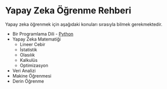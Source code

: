 # Yapay Zeka Öğrenme Rehberi

Yapay zeka öğrenmek için aşağıdaki konuları sırasıyla bilmek gerekmektedir.
* Bir Programlama Dili - [Python](python/readme.md)
* Yapay Zeka Matematiği
  * Lineer Cebir
  * İstatistik
  * Olasılık
  * Kalkulüs
  * Optimizasyon
* Veri Analizi
* Makine Öğrenmesi
* Derin Öğrenme